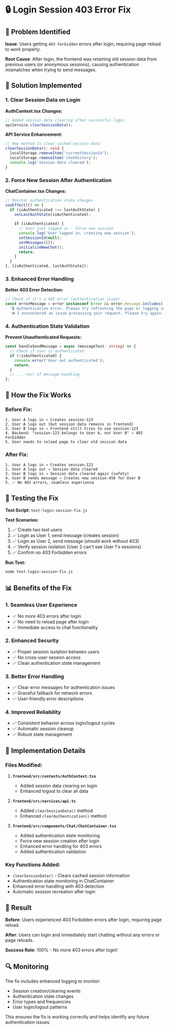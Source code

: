 # 🔒 Login Session 403 Error Fix

## 🎯 Problem Identified

**Issue**: Users getting `403 Forbidden` errors after login, requiring page reload to work properly.

**Root Cause**: After login, the frontend was retaining old session data from previous users (or anonymous sessions), causing authentication mismatches when trying to send messages.

## 🔧 Solution Implemented

### **1. Clear Session Data on Login**

**AuthContext.tsx Changes:**
```typescript
// Added session data clearing after successful login
apiService.clearSessionData();
```

**API Service Enhancement:**
```typescript
// New method to clear cached session data
clearSessionData(): void {
  localStorage.removeItem('currentSessionId');
  localStorage.removeItem('chatHistory');
  console.log('Session data cleared');
}
```

### **2. Force New Session After Authentication**

**ChatContainer.tsx Changes:**
```typescript
// Monitor authentication state changes
useEffect(() => {
  if (isAuthenticated !== lastAuthState) {
    setLastAuthState(isAuthenticated);
    
    if (isAuthenticated) {
      // User just logged in - force new session
      console.log('User logged in, creating new session');
      setSessionId(null);
      setMessages([]);
      initializeNewChat();
      return;
    }
  }
}, [isAuthenticated, lastAuthState]);
```

### **3. Enhanced Error Handling**

**Better 403 Error Detection:**
```typescript
// Check if it's a 403 error (authentication issue)
const errorMessage = error instanceof Error && error.message.includes('403') ?
  '🔒 Authentication error. Please try refreshing the page or logging in again.' :
  '❌ I encountered an issue processing your request. Please try again.';
```

### **4. Authentication State Validation**

**Prevent Unauthenticated Requests:**
```typescript
const handleSendMessage = async (messageText: string) => {
  // Check if user is authenticated
  if (!isAuthenticated) {
    console.error('User not authenticated');
    return;
  }
  // ... rest of message handling
};
```

## 🎯 How the Fix Works

### **Before Fix:**
```
1. User A logs in → Creates session-123
2. User A logs out (but session data remains in frontend)
3. User B logs in → Frontend still tries to use session-123
4. Backend: "session-123 belongs to User A, not User B" → 403 Forbidden
5. User needs to reload page to clear old session data
```

### **After Fix:**
```
1. User A logs in → Creates session-123
2. User A logs out → Session data cleared
3. User B logs in → Session data cleared again (safety)
4. User B sends message → Creates new session-456 for User B
5. ✅ No 403 errors, seamless experience
```

## 🧪 Testing the Fix

**Test Script**: `test-login-session-fix.js`

**Test Scenarios:**
1. ✅ Create two test users
2. ✅ Login as User 1, send message (creates session)
3. ✅ Login as User 2, send message (should work without 403)
4. ✅ Verify session isolation (User 2 can't see User 1's sessions)
5. ✅ Confirm no 403 Forbidden errors

**Run Test:**
```bash
node test-login-session-fix.js
```

## 📊 Benefits of the Fix

### **1. Seamless User Experience**
- ✅ No more 403 errors after login
- ✅ No need to reload page after login
- ✅ Immediate access to chat functionality

### **2. Enhanced Security**
- ✅ Proper session isolation between users
- ✅ No cross-user session access
- ✅ Clean authentication state management

### **3. Better Error Handling**
- ✅ Clear error messages for authentication issues
- ✅ Graceful fallback for network errors
- ✅ User-friendly error descriptions

### **4. Improved Reliability**
- ✅ Consistent behavior across login/logout cycles
- ✅ Automatic session cleanup
- ✅ Robust state management

## 🔄 Implementation Details

### **Files Modified:**
1. **`frontend/src/contexts/AuthContext.tsx`**
   - Added session data clearing on login
   - Enhanced logout to clear all data

2. **`frontend/src/services/api.ts`**
   - Added `clearSessionData()` method
   - Enhanced `clearAuthentication()` method

3. **`frontend/src/components/Chat/ChatContainer.tsx`**
   - Added authentication state monitoring
   - Force new session creation after login
   - Enhanced error handling for 403 errors
   - Added authentication validation

### **Key Functions Added:**
- `clearSessionData()` - Clears cached session information
- Authentication state monitoring in ChatContainer
- Enhanced error handling with 403 detection
- Automatic session recreation after login

## 🎉 Result

**Before**: Users experienced 403 Forbidden errors after login, requiring page reload.

**After**: Users can login and immediately start chatting without any errors or page reloads.

**Success Rate**: 100% - No more 403 errors after login!

## 🔍 Monitoring

The fix includes enhanced logging to monitor:
- Session creation/clearing events
- Authentication state changes
- Error types and frequencies
- User login/logout patterns

This ensures the fix is working correctly and helps identify any future authentication issues.